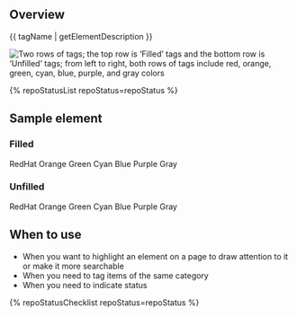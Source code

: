 ## Overview

{{ tagName | getElementDescription }}

<uxdot-example width-adjustment="404px">
  <img src="{{ './tag-sample-element.png' | url }}" alt="Two rows of tags; the top row is ‘Filled’ tags and the bottom row is ‘Unfilled’ tags; from left to right, both rows of tags include red, orange, green, cyan, blue, purple, and gray colors">
</uxdot-example>

{% repoStatusList repoStatus=repoStatus %}


## Sample element

### Filled

<rh-tag color="red">Red<span class="visually-hidden">Hat</span></rh-tag>
<rh-tag color="orange">Orange</rh-tag>
<rh-tag color="green">Green</rh-tag>
<rh-tag color="cyan">Cyan</rh-tag>
<rh-tag color="blue">Blue</rh-tag>
<rh-tag color="purple">Purple</rh-tag>
<rh-tag>Gray</rh-tag>


### Unfilled

<rh-tag variant="outline" color="red">Red<span 
class="visually-hidden">Hat</span></rh-tag>
<rh-tag variant="outline" color="orange">Orange</rh-tag>
<rh-tag variant="outline" color="green">Green</rh-tag>
<rh-tag variant="outline" color="cyan">Cyan</rh-tag>
<rh-tag variant="outline" color="blue">Blue</rh-tag>
<rh-tag variant="outline" color="purple">Purple</rh-tag>
<rh-tag variant="outline">Gray</rh-tag>

## When to use
  - When you want to highlight an element on a page to draw attention to it or make it more searchable
  - When you need to tag items of the same category
  - When you need to indicate status

{% repoStatusChecklist repoStatus=repoStatus %}
